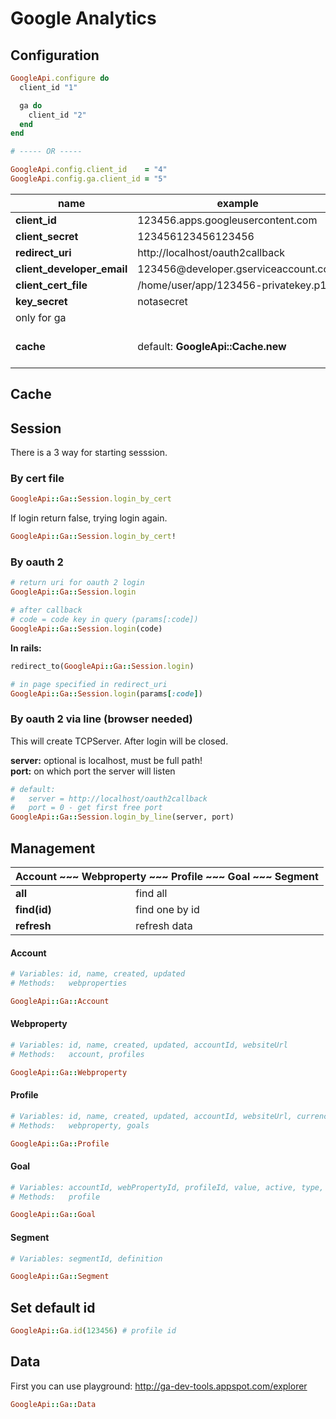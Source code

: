 Google Analytics
================

Configuration
-------------

```ruby
GoogleApi.configure do
  client_id "1"

  ga do
    client_id "2"
  end
end

# ----- OR -----

GoogleApi.config.client_id    = "4"
GoogleApi.config.ga.client_id = "5"
```

<table>
  <thead>
    <tr>
      <th>name</th>
      <th>example</th>
      <th>note</th>
    </tr>
  </thead>

  <tbody>    
    <tr>
      <td><b>client_id</b></td>
      <td>123456.apps.googleusercontent.com</td>
      <td rowspan="3">required for oauth 2</td>
    </tr>
    <tr>
      <td><b>client_secret</b></td>
      <td>123456123456123456</td>
    </tr>
    <tr>
      <td><b>redirect_uri</b></td>
      <td>http://localhost/oauth2callback</td>
    </tr>
    <tr>
      <td><b>client_developer_email</b></td>
      <td>123456@developer.gserviceaccount.com</td>
      <td rowspan="3">required for login by cert</td>
    </tr>
    <tr>
      <td><b>client_cert_file</b></td>
      <td>/home/user/app/123456-privatekey.p12</td>
    </tr>
    <tr>
      <td><b>key_secret</b></td>
      <td>notasecret</td>
    </tr>
    <tr>
      <td colspan="3">only for ga</td>
    </tr>
    <tr>
      <td><b>cache</b></td>
      <td>default: <b>GoogleApi::Cache.new</b></td>
      <td>more information <a href="#Cache">Cache</a></td>
    </tr>
  </tbody>
</table>

Cache
-----

Session
-------

There is a 3 way for starting sesssion.

### By cert file

```ruby
GoogleApi::Ga::Session.login_by_cert
```

If login return false, trying login again.

```ruby
GoogleApi::Ga::Session.login_by_cert!
```

### By oauth 2

```ruby
# return uri for oauth 2 login
GoogleApi::Ga::Session.login

# after callback
# code = code key in query (params[:code])
GoogleApi::Ga::Session.login(code)
```

**In rails:**

```ruby
redirect_to(GoogleApi::Ga::Session.login)

# in page specified in redirect_uri
GoogleApi::Ga::Session.login(params[:code])
```

### By oauth 2 via line (browser needed)

This will create TCPServer. After login will be closed.

**server:** optional is localhost, must be full path!<br>
**port:** on which port the server will listen

```ruby
# default:
#   server = http://localhost/oauth2callback
#   port = 0 - get first free port
GoogleApi::Ga::Session.login_by_line(server, port)
```

Management
----------

<table>
  <thead>
    <tr>
      <th colspan="2">Account ~~~ Webproperty ~~~ Profile ~~~ Goal ~~~ Segment</th>
    </tr>
  </thead>
  <tbody>
    <tr>
      <td><b>all</b></td>
      <td>find all</td>
    </tr>
    <tr>
      <td><b>find(id)</b></td>
      <td>find one by id</td>
    </tr>
    <tr>
      <td><b>refresh</b></td>
      <td>refresh data</td>
    </tr>
  </tbody>
</table>

#### Account

```ruby
# Variables: id, name, created, updated
# Methods:   webproperties

GoogleApi::Ga::Account
```

#### Webproperty

```ruby
# Variables: id, name, created, updated, accountId, websiteUrl
# Methods:   account, profiles

GoogleApi::Ga::Webproperty
```

#### Profile

```ruby
# Variables: id, name, created, updated, accountId, websiteUrl, currency, timezone
# Methods:   webproperty, goals

GoogleApi::Ga::Profile
```

#### Goal

```ruby
# Variables: accountId, webPropertyId, profileId, value, active, type, goal
# Methods:   profile

GoogleApi::Ga::Goal
```

#### Segment

```ruby
# Variables: segmentId, definition

GoogleApi::Ga::Segment
```

Set default id
--------------

```ruby
GoogleApi::Ga.id(123456) # profile id
```

Data
----

First you can use playground: http://ga-dev-tools.appspot.com/explorer

```ruby
GoogleApi::Ga::Data
```





